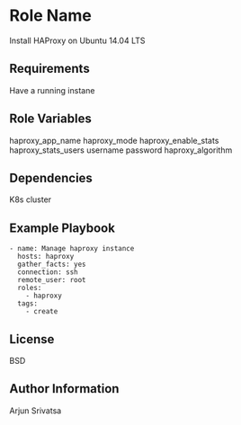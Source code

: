 Role Name
=========

Install HAProxy on Ubuntu 14.04 LTS

Requirements
------------

Have a running instane

Role Variables
--------------

haproxy_app_name
haproxy_mode
haproxy_enable_stats
haproxy_stats_users
    username
    password
haproxy_algorithm

Dependencies
------------

K8s cluster

Example Playbook
----------------

    - name: Manage haproxy instance
      hosts: haproxy
      gather_facts: yes
      connection: ssh
      remote_user: root
      roles:
        - haproxy
      tags:
        - create


License
-------

BSD

Author Information
------------------

Arjun Srivatsa